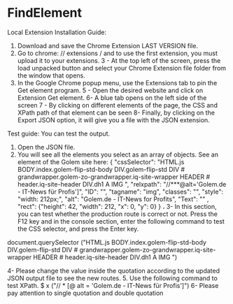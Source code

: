 # FindElement

Local Extension Installation Guide:
1. Download and save the Chrome Extension LAST VERSION file.
2. Go to chrome: // extensions / and to use the first extension, you must upload it to your extensions.
3 - At the top left of the screen, press the load unpacked button and select your Chrome Extension file folder from the window that opens.
4. In the Google Chrome popup menu, use the Extensions tab to pin the Get element program.
5 - Open the desired website and click on Extension Get element.
6- A blue tab opens on the left side of the screen
7 - By clicking on different elements of the page, the CSS and XPath path of that element can be seen
8- Finally, by clicking on the Export JSON option, it will give you a file with the JSON extension.

Test guide:
You can test the output.
1. Open the JSON file.
2. You will see all the elements you select as an array of objects.
See an element of the Golem site here:
 {
      "cssSelector": "HTML.js BODY.index.golem-flip-std-body DIV.golem-flip-std DIV # grandwrapper.golem-zo-grandwrapper.iq-site-wrapper HEADER # header.iq-site-header DIV.dh1 A IMG ",
      "relxpath": "//***@alt='Golem.de - IT-News für Profis']",
      "ID": "",
      "tagname": "img",
      "classes": "",
      "style": "width: 212px;",
      "alt": "Golem.de - IT-News for Profits",
      "Text": "" ,
      "rect": {"height": 42, "width": 212, "x": 0, "y": 0}
    } ،
3- In this section, you can test whether the production route is correct or not.
Press the F12 key and in the console section, enter the following command to test the CSS selector, and press the Enter key.

 document.querySelector ("HTML.js BODY.index.golem-flip-std-body DIV.golem-flip-std DIV # grandwrapper.golem-zo-grandwrapper.iq-site-wrapper HEADER # header.iq-site-header DIV.dh1 A IMG ")

4- Please change the value inside the quotation according to the updated JSON output file to see the new routes.
5. Use the following command to test XPath.
$ x ("// * [@ alt = 'Golem.de - IT-News für Profis']")
6- Please pay attention to single quotation and double quotation

